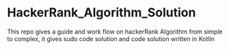 # HackerRank_Algorithm_Solution
This repo gives a guide and work flow on hackerRank Algorithm from simple to complex, it gives sudo code solution and code solution written in Kotlin
